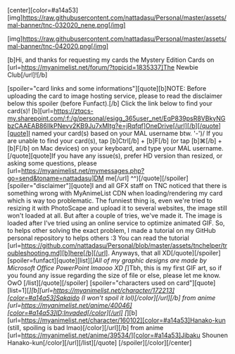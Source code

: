 [center][color=#a14a53][img]https://raw.githubusercontent.com/nattadasu/Personal/master/assets/mal-banner/tnc-032020_nene.png[/img]

[img]https://raw.githubusercontent.com/nattadasu/Personal/master/assets/mal-banner/tnc-042020.png[/img]

[b]Hi, and thanks for requesting my cards the Mystery Edition Cards on [url=https://myanimelist.net/forum/?topicid=1835337]The Newbie Club[/url]![/b]

[spoiler="card links and some informations"][quote][b]NOTE: Before uploading the card to image hosting service, please to read the disclaimer below this spoiler (before Funfact).[/b]
Click the link below to find your card(s)!
[b][url=https://ztqcs-my.sharepoint.com/:f:/g/personal/esigg_365user_net/EqP839psR8VBkyNGbzCAAEAB86IlkPNevv2KB9Ju7xMItg?e=jRqfqf]OneDrive[/url][/b][/quote][quote]I named your card(s) based on your MAL username btw. '-')/
If you are unable to find your card(s), tap [b]Ctrl[/b] + [b]F[/b] (or tap [b]⌘[/b] + [b]F[/b] on Mac devices) on your keyboard, and type your MAL username.[/quote][quote]If you have any issue(s), prefer HD version than resized, or asking some questions, please [url=https://myanimelist.net/mymessages.php?go=send&toname=nattadasu]DM me[/url] ^^)[/quote][/spoiler]
[spoiler="disclaimer"][quote]I and all GFX staff on TNC noticed that there is something wrong with MyAnimeList CDN when loading/rendering my card which is way too problematic. The funniest thing is, even we're tried to resizing it with PhotoScape and upload it to several websites, the image still won't loaded at all.
But after a couple of tries, we've made it. The image is loaded after I've tried using an online service to optimize animated GIF. So, to helps other solving the exact problem, I made a tutorial on my GitHub personal repository to helps others :3
You can read the tutorial [url=https://github.com/nattadasu/Personal/blob/master/assets/tnchelper/troubleshooting.md][b]here[/b][/url].
Anyways, that all XD[/quote][/spoiler]
[spoiler=funfact][quote][list][*]All of my graphic designs are made by Microsoft Office PowerPoint lmaooo XD
[*]Tbh, this is my first GIF art, so if you found any issue regarding the size of file or else, please let me know. OwO
[/list][/quote][/spoiler]
[spoiler="characters used on card"][quote][list=1][*][b][url=https://myanimelist.net/character/172213][color=#a14a53]Sakaido (I won't spoil it lol)[/color][/url][/b] from anime [url=https://myanimelist.net/anime/40046][color=#a14a53]ID:Invaded[/color][/url]
[*][b][url=https://myanimelist.net/character/160102][color=#a14a53]Hanako-kun (still, spoiling is bad lmao)[/color][/url][/b] from anime [url=https://myanimelist.net/anime/39534/][color=#a14a53]Jibaku Shounen Hanako-kun[/color][/url][/list][/quote]
[/spoiler][/color][/center]